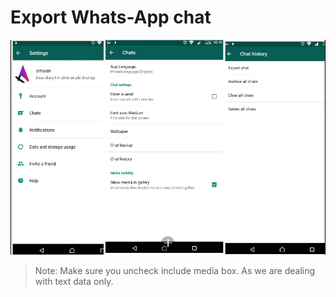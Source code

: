 
# Export Whats-App chat

![](./Capture.PNG) 


> Note: Make sure you uncheck include media box. As we are dealing with text data only.

